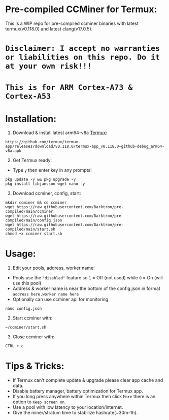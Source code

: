# Pre-compiled CCMiner for Termux:
This is a WIP repo for pre-compiled ccminer binaries with latest termux(v0.118.0) and latest clang(v17.0.5).

# **`Disclaimer: I accept no warranties or liabilities on this repo. Do it at your own risk!!!`**

# **`This is for ARM Cortex-A73 & Cortex-A53`**

# Installation:
1. Download & install latest arm64-v8a [Termux](https://github.com/termux/termux-app/releases/download/v0.118.0/termux-app_v0.118.0+github-debug_arm64-v8a.apk):
```
https://github.com/termux/termux-app/releases/download/v0.118.0/termux-app_v0.118.0+github-debug_arm64-v8a.apk
```
2. Get Termux ready:
- Type `y` then enter key in any prompts!
```
pkg update -y && pkg upgrade -y
pkg install libjansson wget nano -y
```
3. Download ccminer, config, start:
```
mkdir ccminer && cd ccminer
wget https://raw.githubusercontent.com/Darktron/pre-compiled/main/ccminer
wget https://raw.githubusercontent.com/Darktron/pre-compiled/main/config.json
wget https://raw.githubusercontent.com/Darktron/pre-compiled/main/start.sh
chmod +x ccminer start.sh
```
# Usage:

1. Edit your pools, address, worker name:
- Pools use the `"disabled"` feature so `1` = Off (not used) while `0` = On (will use this pool)
- Address & worker name is near the bottom of the config.json in format `address here.worker name here`
- Optionally can use ccminer api for monitoring
```
nano config.json
```
2. Start ccminer with:
```
~/ccminer/start.sh
```
3. Close ccminer with:
```
CTRL + c
```
# Tips & Tricks:
- If Termux can't complete update & upgrade please clear app cache and data.
- Disable battery manager, battery optimization for Termux app.
- If you long press anywhere within Termux then click `More` there is an option to `Keep screen on`.
- Use a pool with low latency to your location/internet.
- Give the miner/stratum time to stabilize hashrate(~30m-1h).

